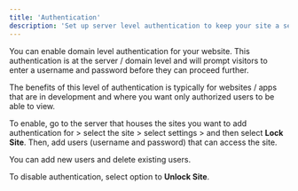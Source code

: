 ```yaml
---
title: 'Authentication'
description: 'Set up server level authentication to keep your site a secret from others.'
---
```


You can enable domain level authentication for your website. This authentication is at the server / domain level and 
will prompt visitors to enter a username and password before they can proceed further. 

The benefits of this level of authentication is typically for websites / apps that are in development and where 
you want only authorized users to be able to view. 

To enable, go to the server that houses the sites you want to add authentication for > select the site > select settings > 
and then select **Lock Site**. Then, add users (username and password) that can access the site. 

You can add new users and delete existing users. 

To disable authentication, select option to **Unlock Site**. 
